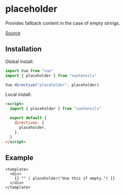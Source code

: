 # placeholder

Provides fallback content in the case of empty strings.

[Source](https://github.com/Stegosource/vuetensils/blob/master/src/filters.js)

## Installation

Global install:

```js
import Vue from "vue"
import { placeholder } from "vuetensils"

Vue.directive("placeholder", placeholder)
```

Local install:

```html
<script>
  import { placeholder } from "vuetensils"

  export default {
    directives: {
      placeholder,
    },
  }
</script>
```

## Example

```vue live
<template>
  <div>
    {{ "" | placeholder("Use this if empty.") }}
  </div>
</template>
```
